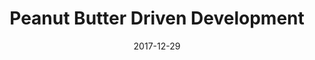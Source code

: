 ---
layout: post
title:  "Peanut Butter Driven Development"
date:   2017-12-29
categories: java
headerImage: beans/bean.png
tags: [Software Development, TDD, BDD, Software Crafstmanship, Java]
---